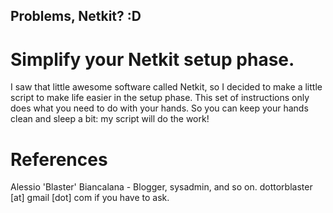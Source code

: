 ## Problems, Netkit? :D
# Simplify your Netkit setup phase.

I saw that little awesome software called Netkit, so I decided to make a little script to make life easier in the setup phase.
This set of instructions only does what you need to do with your hands. So you can keep your hands clean and sleep a bit: my script will do the work!

# References
Alessio 'Blaster' Biancalana - Blogger, sysadmin, and so on.
dottorblaster [at] gmail [dot] com if you have to ask.
